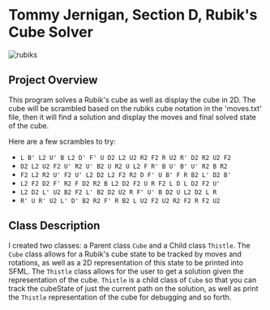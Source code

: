# Tommy Jernigan, Section D, Rubik's Cube Solver

![rubiks](https://github.com/user-attachments/assets/8028fc24-fc8c-4356-84d1-216b5052dd13)

## Project Overview 
This program solves a Rubik's cube as well as display the cube in 2D. The cube will be scrambled based on the rubiks cube notation in the 'moves.txt' file, then it will find a solution and display the moves and final solved state of the cube.

Here are a few scrambles to try:
- `L B' L2 U' B L2 D' F' U D2 L2 U2 R2 F2 R U2 R' D2 R2 U2 F2`
- `D2 L2 U2 F2 U' R2 U' B2 U R2 U L2 F R' B U' B' U' R2 B R2`
- `F2 L2 R2 U' F2 U' L2 D2 L2 F2 R2 D F' U B' F R B2 L' D2 B'`
- `L2 F2 D2 F' R2 F D2 R2 B L2 D2 F2 U R F2 L D L D2 F2 U'`
- `L2 D2 L' U2 B2 F2 L' B2 D2 U2 R F' U' B D2 U L2 D2 L R`
- `R' U R' U2 L' D' B2 R2 F' R B2 L U2 F2 U2 R2 F2 R F2 U2`

## Class Description
I created two classes: a Parent class `Cube` and a Child class `Thistle`. The `Cube` class allows for a Rubik's cube state to be tracked by moves and rotations, as well as a 2D representation of this state to be printed into SFML. The `Thistle` class allows for the user to get a solution given the representation of the cube. `Thistle` is a child class of `Cube` so that you can track the cubeState of just the current path on the solution, as well as print the `Thistle` representation of the cube for debugging and so forth.
